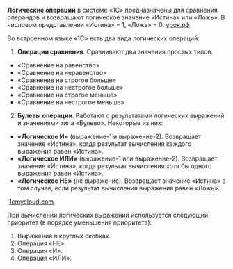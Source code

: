 **Логические операции** в системе «1С» предназначены для сравнения операндов и возвращают логическое значение «Истина» или «Ложь». В числовом представлении «Истина» = 1, «Ложь» = 0. [урок.рф](https://xn--j1ahfl.xn--p1ai/library/uchebnoe_posobie_programmirovanie_1s_predpriyatie_121011.html)

Во встроенном языке «1С» есть два вида логических операций:

1. **Операции сравнения**. Сравнивают два значения простых типов. 
- «Сравнение на равенство» 
- «Сравнение на неравенство» 
- «Сравнение на строгое больше» 
- «Сравнение на нестрогое больше» 
- «Сравнение на строгое меньше» 
- «Сравнение на нестрогое меньше» 

2. **Булевы операции**. Работают с результатами логических выражений и значениями типа «Булево». Некоторые из них:

- **«Логическое И»** (выражение-1 и выражение-2). Возвращает значение «Истина», когда результат вычисления каждого выражения равен «Истина».
- **«Логическое ИЛИ»** (выражение-1 или выражение-2). Возвращает значение «Истина», когда результат вычисления хотя бы одного выражения равен «Истина».
- **«Логическое НЕ»** (не выражение). Возвращает значение «Истина» в том случае, если результат вычисления выражения равен «Ложь».

 [1cmycloud.com](https://1cmycloud.com/console/help/executor/6.0/docs/topics/logical-and-boolean-operations-in-built-in-script-language/)

При вычислении логических выражений используется следующий приоритет (в порядке уменьшения приоритета):

1. Выражения в круглых скобках.
2. Операция «НЕ».
3. Операция «И».
4. Операция «ИЛИ».